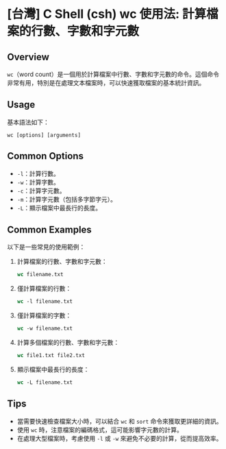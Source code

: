 # [台灣] C Shell (csh) wc 使用法: 計算檔案的行數、字數和字元數

## Overview
`wc`（word count）是一個用於計算檔案中行數、字數和字元數的命令。這個命令非常有用，特別是在處理文本檔案時，可以快速獲取檔案的基本統計資訊。

## Usage
基本語法如下：
```
wc [options] [arguments]
```

## Common Options
- `-l`：計算行數。
- `-w`：計算字數。
- `-c`：計算字元數。
- `-m`：計算字元數（包括多字節字元）。
- `-L`：顯示檔案中最長行的長度。

## Common Examples
以下是一些常見的使用範例：

1. 計算檔案的行數、字數和字元數：
   ```csh
   wc filename.txt
   ```

2. 僅計算檔案的行數：
   ```csh
   wc -l filename.txt
   ```

3. 僅計算檔案的字數：
   ```csh
   wc -w filename.txt
   ```

4. 計算多個檔案的行數、字數和字元數：
   ```csh
   wc file1.txt file2.txt
   ```

5. 顯示檔案中最長行的長度：
   ```csh
   wc -L filename.txt
   ```

## Tips
- 當需要快速檢查檔案大小時，可以結合 `wc` 和 `sort` 命令來獲取更詳細的資訊。
- 使用 `wc` 時，注意檔案的編碼格式，這可能影響字元數的計算。
- 在處理大型檔案時，考慮使用 `-l` 或 `-w` 來避免不必要的計算，從而提高效率。